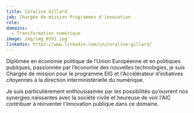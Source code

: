 ```yaml
---
title: Coraline Gillard
job: Chargée de mission Programmes d'innovation
role: 
domains:
  - Transformation numérique
image: img/img_0391.jpg
linkedin: https://www.linkedin.com/in/coraline-gillard/
---
```

Diplômée en économie politique de l’Union Européenne et en politiques publiques, passionnée par l’économie des nouvelles technologies, je suis Chargée de mission pour le programme EIG et l'Accélérateur d’initiatives citoyennes à la direction interministérielle du numérique.

Je suis particulièrement enthousiasmée par les possibilités qu’ouvrent nos synergies naissantes avec la société civile et heureuse de voir l'AIC contribuer à réinventer l'innovation publique dans ce domaine.